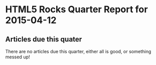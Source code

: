 HTML5 Rocks Quarter Report for 2015-04-12
=========================================

Articles due this quater
------------------------

There are no articles due this quarter, either all is good, or something messed up!

